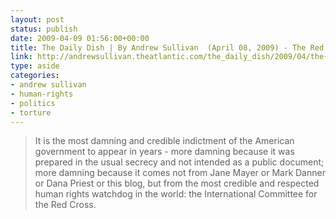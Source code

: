 ```yaml
---
layout: post
status: publish
date: 2009-04-09 01:56:00+00:00
title: The Daily Dish | By Andrew Sullivan  (April 08, 2009) - The Red Cross Torture Report
link: http://andrewsullivan.theatlantic.com/the_daily_dish/2009/04/the-red-cross-torture-report.html
type: aside
categories:
- andrew sullivan
- human-rights
- politics
- torture
---
```


> It is the most damning and credible indictment of the American government to appear in years - more damning because it was prepared in the usual secrecy and not intended as a public document; more damning because it comes not from Jane Mayer or Mark Danner or Dana Priest or this blog, but from the most credible and respected human rights watchdog in the world: the International Committee for the Red Cross.
